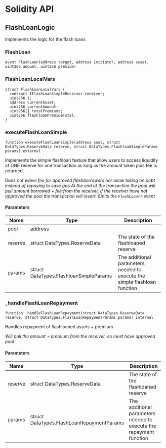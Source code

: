 # Solidity API

## FlashLoanLogic

Implements the logic for the flash loans

### FlashLoan

```solidity
event FlashLoan(address target, address initiator, address asset, uint256 amount, uint256 premium)
```

### FlashLoanLocalVars

```solidity
struct FlashLoanLocalVars {
  contract IFlashLoanSimpleReceiver receiver;
  uint256 i;
  address currentAsset;
  uint256 currentAmount;
  uint256[] totalPremiums;
  uint256 flashloanPremiumTotal;
}
```

### executeFlashLoanSimple

```solidity
function executeFlashLoanSimple(address pool, struct DataTypes.ReserveData reserve, struct DataTypes.FlashloanSimpleParams params) external
```

Implements the simple flashloan feature that allow users to access liquidity of ONE reserve for one
transaction as long as the amount taken plus fee is returned.

_Does not waive fee for approved flashborrowers nor allow taking on debt instead of repaying to save gas
At the end of the transaction the pool will pull amount borrowed + fee from the receiver,
if the receiver have not approved the pool the transaction will revert.
Emits the `FlashLoan()` event_

#### Parameters

| Name | Type | Description |
| ---- | ---- | ----------- |
| pool | address |  |
| reserve | struct DataTypes.ReserveData | The state of the flashloaned reserve |
| params | struct DataTypes.FlashloanSimpleParams | The additional parameters needed to execute the simple flashloan function |

### _handleFlashLoanRepayment

```solidity
function _handleFlashLoanRepayment(struct DataTypes.ReserveData reserve, struct DataTypes.FlashLoanRepaymentParams params) internal
```

Handles repayment of flashloaned assets + premium

_Will pull the amount + premium from the receiver, so must have approved pool_

#### Parameters

| Name | Type | Description |
| ---- | ---- | ----------- |
| reserve | struct DataTypes.ReserveData | The state of the flashloaned reserve |
| params | struct DataTypes.FlashLoanRepaymentParams | The additional parameters needed to execute the repayment function |

